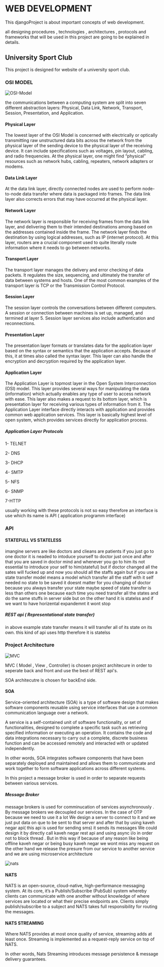# WEB DEVELOPMENT
This djangoProject is about important concepts of  web development. 

all designing procedures , technologies , architectures , 
protocols and frameworks that will be used in this project are going to be explained in details.

## University Sport Club
This project is designed for website  of a  university sport club.

### OSI MODEL
![OSI-Model](https://user-images.githubusercontent.com/93463377/170128204-44847582-ceb6-420e-ade3-42afbd3a8ae8.png)

the communications between a computing system are split into seven different abstraction layers: Physical, Data Link, Network, Transport, Session, Presentation, and Application.

#### Physical Layer
The lowest layer of the OSI Model is concerned with electrically or optically transmitting raw unstructured data bits across the network from the physical layer of the sending device to the physical layer of the receiving device. It can include specifications such as voltages, pin layout, cabling, and radio frequencies. At the physical layer, one might find “physical” resources such as network hubs, cabling, repeaters, network adapters or modems.

#### Data Link Layer
At the data link layer, directly connected nodes are used to perform node-to-node data transfer where data is packaged into frames. The data link layer also corrects errors that may have occurred at the physical layer.

#### Network Layer
The network layer is responsible for receiving frames from the data link layer, and delivering them to their intended destinations among based on the addresses contained inside the frame. The network layer finds the destination by using logical addresses, such as IP (internet protocol). At this layer, routers are a crucial component used to quite literally route information where it needs to go between networks.

#### Transport Layer
The transport layer manages the delivery and error checking of data packets. It regulates the size, sequencing, and ultimately the transfer of data between systems and hosts. One of the most common examples of the transport layer is TCP or the Transmission Control Protocol.

#### Session Layer
The session layer controls the conversations between different computers. A session or connection between machines is set up, managed, and termined at layer 5. Session layer services also include authentication and reconnections.

#### Presentation Layer
The presentation layer formats or translates data for the application layer based on the syntax or semantics that the application accepts. Because of this, it at times also called the syntax layer. This layer can also handle the encryption and decryption required by the application layer.

#### Application Layer
The Application Layer is topmost layer in the Open System Interconnection (OSI) model. This layer provides several ways for manipulating the data (information) which actually enables any type of user to access network with ease. This layer also makes a request to its bottom layer, which is presentation layer for receiving various types of information from it. The Application Layer interface directly interacts with application and provides common web application services. This layer is basically highest level of open system, which provides services directly for application process.

##### Application Layer Protocols
1- TELNET

2- DNS

3- DHCP

4- SMTP

5- NFS

6- SNMP

7-HTTP

usually working with these protocols is not so easy therefore an interface is use which its name is API ( application programm interface)

### API

#### STATEFULL VS STATELESS

imangine servers are like doctors and clieans are patients 
if you just go to one doctor it is neaded to intoduce yourself to doctor just once and after that you are saved in doctor mind and whenever you go to him its not essential to introduce your self to him(stateful)
but if doctor changed all the sates will fucked up and now you should all the staffs again
but if you use a state transfer model means a model which transfer all the staff with it self needed no state to be saved it doesnt matter for you changing of doctor because you always transfer your state
maybe speed of state transfer  is less than  others one because each time you need transfer all the states and do the same stuffs in server side but on the other hand it is statelss and if we want to have horizental expandemnt
it wont stop

##### REST api ( Representational state transfer)

 in above example state transfer means it will transfer all of its state on its own.
 this kind of api uses http therefore it is statelss

### Project Architecture

![MVC](https://user-images.githubusercontent.com/93463377/170369850-0bba6dc6-499c-4edf-8dd6-289c8a6c887a.png)

MVC ( Model , View , Controller) is chosen project architecure in order to seperate back and front and use the best of  REST api's.

SOA architecutre is chosen for backEnd side.

#### SOA
Service-oriented architecture (SOA) is a type of software design that makes software components reusable using service interfaces that use a common communication language over a network. 

A service is a self-contained unit of software functionality, or set of functionalities, designed to complete a specific task such as retrieving specified information or executing an operation. It contains the code and data integrations necessary to carry out a complete, discrete business function and can be accessed remotely and interacted with or updated independently.

In other words, SOA integrates software components that have been separately deployed and maintained and allows them to communicate and work together to form software applications across different systems.

In this project a message broker is used in order to separate requests between various services.

##### Message Broker

message brokers is used for comminucation of  services asynchronously .
By message brokers we decoupled our services.
In the case of OTP  because we need to use it a lot 
We design a server to connect to it and we just put data on que to be sent to that server and after that by using kaveh negar api( this api is used for sending sms) it sends its messages
We could design it by directly call kaveh negar rest api and using async i/o in order not to block thread .
But in this way if because of any reason like being offline kaveh negar or being busy kaveh negar we wont miss any request on the other hand we release the presure from our service to another service and we are using microservice architecture

![nats](https://user-images.githubusercontent.com/93463377/170369686-006d074a-0461-4679-b627-adab73bfccc9.png)

#### NATS
NATS is an open-source, cloud-native, high-performance messaging system. At its core, it’s a Publish/Subscribe (PubSub) system whereby clients can communicate with one another without knowledge of where services are located or what their precise endpoints are. Clients simply publish/subscribe to a subject and NATS takes full responsibility for routing the messages.

#### NATS STREAMING
Where NATS provides at most once quality of service, streaming adds at least once. Streaming is implemented as a request-reply service on top of NATS.

In other words, Nats Streaming introduces message persistence & message delivery guarantees.



